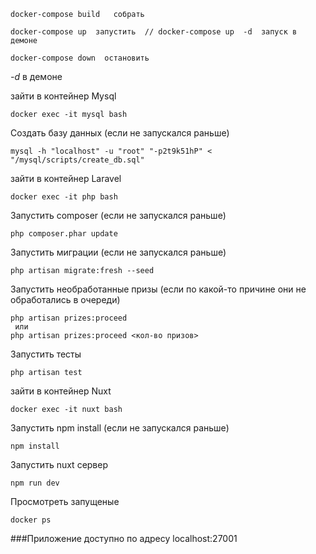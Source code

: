 
```
docker-compose build   собрать

docker-compose up  запустить  // docker-compose up  -d  запуск в демоне

docker-compose down  остановить 
```

*-d* в демоне

зайти в контейнер Mysql

```
docker exec -it mysql bash
```

Создать базу данных (если не запускался раньше)

```
mysql -h "localhost" -u "root" "-p2t9k51hP" < "/mysql/scripts/create_db.sql"
```

зайти в контейнер Laravel

```
docker exec -it php bash
```

Запустить composer (если не запускался раньше)

```
php composer.phar update
```

Запустить миграции (если не запускался раньше)

```
php artisan migrate:fresh --seed
```

Запустить необработанные призы (если по какой-то причине они не обработались в очереди)

```$xslt
php artisan prizes:proceed
 или 
php artisan prizes:proceed <кол-во призов>
```

Запустить тесты

```$xslt
php artisan test
```

зайти в контейнер Nuxt

```
docker exec -it nuxt bash
```

Запустить npm install (если не запускался раньше)

```
npm install
```

Запустить nuxt сервер

```
npm run dev
```

Просмотреть запущеные

```$xslt
docker ps
```

###Приложение доступно по адресу localhost:27001

